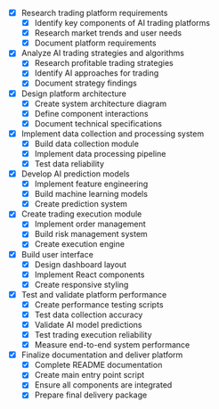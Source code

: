 - [x] Research trading platform requirements
  - [x] Identify key components of AI trading platforms
  - [x] Research market trends and user needs
  - [x] Document platform requirements

- [x] Analyze AI trading strategies and algorithms
  - [x] Research profitable trading strategies
  - [x] Identify AI approaches for trading
  - [x] Document strategy findings

- [x] Design platform architecture
  - [x] Create system architecture diagram
  - [x] Define component interactions
  - [x] Document technical specifications

- [x] Implement data collection and processing system
  - [x] Build data collection module
  - [x] Implement data processing pipeline
  - [x] Test data reliability

- [x] Develop AI prediction models
  - [x] Implement feature engineering
  - [x] Build machine learning models
  - [x] Create prediction system

- [x] Create trading execution module
  - [x] Implement order management
  - [x] Build risk management system
  - [x] Create execution engine

- [x] Build user interface
  - [x] Design dashboard layout
  - [x] Implement React components
  - [x] Create responsive styling

- [x] Test and validate platform performance
  - [x] Create performance testing scripts
  - [x] Test data collection accuracy
  - [x] Validate AI model predictions
  - [x] Test trading execution reliability
  - [x] Measure end-to-end system performance

- [x] Finalize documentation and deliver platform
  - [x] Complete README documentation
  - [x] Create main entry point script
  - [x] Ensure all components are integrated
  - [x] Prepare final delivery package
